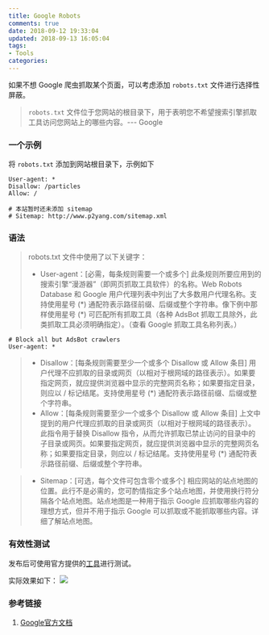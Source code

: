 ```yaml
---
title: Google Robots
comments: true
date: 2018-09-12 19:33:04
updated: 2018-09-13 16:05:04
tags:
- Tools
categories:
---
```


如果不想 Google 爬虫抓取某个页面，可以考虑添加 `robots.txt` 文件进行选择性屏蔽。
> `robots.txt` 文件位于您网站的根目录下，用于表明您不希望搜索引擎抓取工具访问您网站上的哪些内容。--- Google

<!-- more -->
### 一个示例
将 `robots.txt` 添加到网站根目录下，示例如下
```
User-agent: *
Disallow: /particles
Allow: /

# 本站暂时还未添加 sitemap
# Sitemap: http://www.p2yang.com/sitemap.xml
```

### 语法

> robots.txt 文件中使用了以下关键字：
> * User-agent：[必需，每条规则需要一个或多个] 此条规则所要应用到的搜索引擎“漫游器”（即网页抓取工具软件）的名称。Web Robots Database 和 Google 用户代理列表中列出了大多数用户代理名称。支持使用星号 (\*) 通配符表示路径前缀、后缀或整个字符串。像下例中那样使用星号 (\*) 可匹配所有抓取工具（各种 AdsBot 抓取工具除外，此类抓取工具必须明确指定）。（查看 Google 抓取工具名称列表。）
```
# Block all but AdsBot crawlers
User-agent: *
```
> * Disallow：[每条规则需要至少一个或多个 Disallow 或 Allow 条目] 用户代理不应抓取的目录或网页（以相对于根网域的路径表示）。如果要指定网页，就应提供浏览器中显示的完整网页名称；如果要指定目录，则应以 / 标记结尾。支持使用星号 (\*) 通配符表示路径前缀、后缀或整个字符串。
> * Allow：[每条规则需要至少一个或多个 Disallow 或 Allow 条目] 上文中提到的用户代理应抓取的目录或网页（以相对于根网域的路径表示）。此指令用于替换 Disallow 指令，从而允许抓取已禁止访问的目录中的子目录或网页。如果要指定网页，就应提供浏览器中显示的完整网页名称；如果要指定目录，则应以 / 标记结尾。支持使用星号 (\*) 通配符表示路径前缀、后缀或整个字符串。

> * Sitemap：[可选，每个文件可包含零个或多个] 相应网站的站点地图的位置。此行不是必需的，您可酌情指定多个站点地图，并使用换行符分隔各个站点地图。站点地图是一种用于指示 Google 应抓取哪些内容的理想方式，但并不用于指示 Google 可以抓取或不能抓取哪些内容。详细了解站点地图。

### 有效性测试
发布后可使用官方提供的[工具](https://support.google.com/webmasters/answer/6062598?hl=zh-Hans&ref_topic=6061961)进行测试。

实际效果如下：
![](/images/google-robots.png)

### 参考链接
1. [Google官方文档](https://support.google.com/webmasters/answer/6062596?hl=zh-Hans&ref_topic=6061961)
